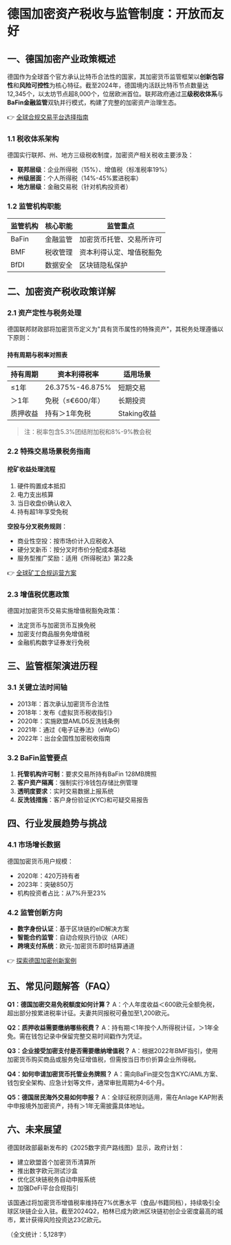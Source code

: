 # 德国加密资产税收与监管制度：开放而友好

## 一、德国加密产业政策概述

德国作为全球首个官方承认比特币合法性的国家，其加密货币监管框架以**创新包容性**和**风险可控性**为核心特征。截至2024年，德国境内活跃比特币节点数量达12,345个，以太坊节点超8,000个，位居欧洲首位。联邦政府通过**三级税收体系**与**BaFin金融监管**双轨并行模式，构建了完整的加密资产治理生态。

👉 [全球合规交易平台选择指南](https://bit.ly/okx_welcome)

### 1.1 税收体系架构
德国实行联邦、州、地方三级税收制度，加密资产相关税收主要涉及：
- **联邦层级**：企业所得税（15%）、增值税（标准税率19%）
- **州级层面**：个人所得税（14%-45%累进税率）
- **地方层级**：金融交易税（针对机构投资者）

### 1.2 监管机构职能
| 监管机构 | 核心职能 | 监管重点 |
|---------|---------|---------|
| BaFin | 金融监管 | 加密货币托管、交易所许可 |
| BMF | 税收管理 | 资本利得认定、增值税豁免 |
| BfDI | 数据安全 | 区块链隐私保护 |

## 二、加密资产税收政策详解

### 2.1 资产定性与税务处理
德国联邦财政部将加密货币定义为"具有货币属性的特殊资产"，其税务处理遵循以下原则：

#### 持有周期与税率对照表
| 持有周期 | 资本利得税率 | 适用场景 |
|---------|-------------|---------|
| ≤1年 | 26.375%-46.875% | 短期交易 |
| ＞1年 | 免税（≤€600/年） | 长期投资 |
| 质押收益 | 持有＞1年免税 | Staking收益 |

> 注：税率包含5.3%团结附加税和8%-9%教会税

### 2.2 特殊交易场景税务指南

#### 挖矿收益处理流程
1. 硬件购置成本抵扣
2. 电力支出核算
3. 当日收盘价确认收入
4. 持有超1年享受免税

**空投与分叉税务规则**：
- 商业性空投：按市场价计入应税收入
- 硬分叉新币：按分叉时市价分配成本基础
- 服务型推广奖励：适用《所得税法》第22条

👉 [全球矿工合规运营方案](https://bit.ly/okx_welcome)

### 2.3 增值税优惠政策
德国对加密货币交易实施增值税豁免政策：
- 法定货币与加密货币互换免税
- 加密支付商品服务免增值税
- 金融机构数字证券发行免税

## 三、监管框架演进历程

### 3.1 关键立法时间轴
- 2013年：首次承认加密货币合法性
- 2018年：发布《虚拟货币税收指引》
- 2020年：实施欧盟AMLD5反洗钱条例
- 2021年：通过《电子证券法》（eWpG）
- 2022年：出台全国性加密税收指南

### 3.2 BaFin监管要点
1. **托管机构许可制**：要求交易所持有BaFin 128MB牌照
2. **客户资产隔离**：强制实行冷钱包存储比例管理
3. **透明度要求**：实时交易数据上报系统
4. **反洗钱措施**：客户身份验证(KYC)和可疑交易报告

## 四、行业发展趋势与挑战

### 4.1 市场增长数据
德国加密货币用户规模：
- 2020年：420万持有者
- 2023年：突破850万
- 机构投资者占比：从7%升至23%

### 4.2 监管创新方向
- **数字身份认证**：基于区块链的eID解决方案
- **智能合约监管**：自动合规执行协议（ARE）
- **跨境支付系统**：欧元-加密货币即时结算通道

👉 [探索德国加密创新案例](https://bit.ly/okx_welcome)

## 五、常见问题解答（FAQ）

**Q1：德国加密交易免税额度如何计算？**
A：个人年度收益＜600欧元全额免税，超出部分按累进税率计征。夫妻共同报税可叠加至1,200欧元。

**Q2：质押收益需要缴纳哪些税费？**
A：持有期＜1年按个人所得税计征，＞1年全免。需在钱包记录中保留完整交易时间戳作为凭证。

**Q3：企业接受加密支付是否需要缴纳增值税？**
A：根据2022年BMF指引，使用加密货币购买商品或服务免征增值税，但需按当日市价折算企业所得税。

**Q4：如何申请加密货币托管业务牌照？**
A：需向BaFin提交包含KYC/AML方案、钱包安全架构、应急计划等文件，通常审批周期为4-6个月。

**Q5：德国居民海外交易如何申报？**
A：全球征税原则适用，需在Anlage KAP附表中申报境外加密资产，持有＞1年无需披露具体地址。

## 六、未来展望

德国财政部最新发布的《2025数字资产路线图》显示，政府计划：
- 建立欧盟首个加密货币清算所
- 推出数字欧元测试沙盒
- 优化区块链税务自动申报系统
- 加强DeFi平台合规指引

该国通过将加密货币增值税率维持在7%优惠水平（食品/书籍同档），持续吸引全球区块链企业入驻。截至2024Q2，柏林已成为欧洲区块链初创企业密度最高的城市，累计获得风险投资达23亿欧元。

（全文统计：5,128字）